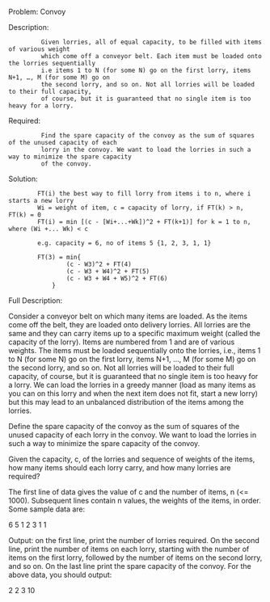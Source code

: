 Problem:	Convoy

Description: 

			 Given lorries, all of equal capacity, to be filled with items of various weight
			 which come off a conveyor belt. Each item must be loaded onto the lorries sequentially 
			 i.e items 1 to N (for some N) go on the first lorry, items N+1, …, M (for some M) go on 
			 the second lorry, and so on. Not all lorries will be loaded to their full capacity, 
			 of course, but it is guaranteed that no single item is too heavy for a lorry. 

Required:	 
			 
			 Find the spare capacity of the convoy as the sum of squares of the unused capacity of each 
			 lorry in the convoy. We want to load the lorries in such a way to minimize the spare capacity 
			 of the convoy.

Solution:	
			
			FT(i) the best way to fill lorry from items i to n, where i starts a new lorry
			Wi = weight of item, c = capacity of lorry, if FT(k) > n, FT(k) = 0
			FT(i) = min [(c - [Wi+...+Wk])^2 + FT(k+1)] for k = 1 to n, where (Wi +... Wk) < c	

			e.g. capacity = 6, no of items 5 {1, 2, 3, 1, 1}

			FT(3) = min{ 
					(c - W3)^2 + FT(4)
					(c - W3 + W4)^2 + FT(5)
					(c - W3 + W4 + W5)^2 + FT(6)
				}


Full Description:

Consider a conveyor belt on which many items are loaded. As the items come off the belt, they are loaded onto delivery lorries. All lorries are the same and they can carry items up to a specific maximum weight (called the capacity of the lorry). Items are numbered from 1 and are of various weights.
The items must be loaded sequentially onto the lorries, i.e., items 1 to N (for some N) go on the first lorry, items N+1, …, M (for some M) go on the second lorry, and so on. Not all lorries will be loaded to their full capacity, of course, but it is guaranteed that no single item is too heavy for a lorry.
We can load the lorries in a greedy manner (load as many items as you can on this lorry and when the next item does not fit, start a new lorry) but this may lead to an unbalanced distribution of the items among the lorries.

Define the spare capacity of the convoy as the sum of squares of the unused capacity of each lorry in the convoy. We want to load the lorries in such a way to minimize the spare capacity of the convoy.

Given the capacity, c, of the lorries and sequence of weights of the items, how many items should each lorry carry, and how many lorries are required? 

The first line of data gives the value of c and the number of items, n (<= 1000). Subsequent lines contain n values, the weights of the items, in order. Some sample data are:

6  5
1  2  3 
1  1

Output: on the first line, print the number of lorries required. On the second line, print the number of items on each lorry, starting with the number of items on the first lorry, followed by the number of items on the second lorry, and so on. On the last line print the spare capacity of the convoy. For the above data, you should output:

2
2  3
10


